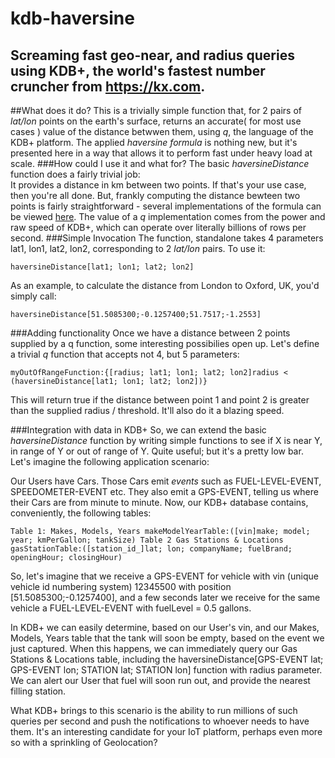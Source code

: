 # kdb-haversine
Screaming fast geo-near, and radius queries using KDB+, the world's fastest number cruncher from https://kx.com.
---  
##What does it do?
This is a trivially simple function that, for 2 pairs of _lat/lon_ points on the earth's surface, returns an accurate( for most use cases ) value of the distance betwwen them, using _q_, the language of the KDB+ platform. The applied _haversine formula_ is nothing new, but it's presented here in a way that allows it to perform fast under heavy load at scale.
###How could I use it and what for?
The basic _haversineDistance_ function does a fairly trivial job:  
It provides a distance in km between two points. If that's your use case, then you're all done. But, frankly computing the distance bewteen two points is fairly straightforward - several implementations of the formula can be viewed [here](http://www.movable-type.co.uk/scripts/latlong.html "Calculate distance, bearing and more between Latitude/Longitude points"). The value of a _q_ implementation comes from the power and raw speed of KDB+, which can operate over literally billions of rows per second.
###Simple Invocation
The function, standalone takes 4 parameters lat1, lon1, lat2, lon2, corresponding to 2 _lat/lon_ pairs. To use it:

`haversineDistance[lat1; lon1; lat2; lon2]`

As an example, to calculate the distance from London to Oxford, UK, you'd simply call:

`haversineDistance[51.5085300;-0.1257400;51.7517;-1.2553]`

###Adding functionality
Once we have a distance between 2 points supplied by a q function, some interesting possibilies open up. Let's define a trivial _q_ function that accepts not 4, but 5 parameters:

`myOutOfRangeFunction:{[radius; lat1; lon1; lat2; lon2]radius < (haversineDistance[lat1; lon1; lat2; lon2])}`

This will return true if the distance between point 1 and point 2 is greater than the supplied radius / threshold. It'll also do it a blazing speed.

###Integration with  data in KDB+
So, we can extend the basic _haversineDistance_ function by writing simple functions to see if X is near Y, in range of Y or out of range of Y. Quite useful; but it's a pretty low bar. Let's imagine the following application scenario:

Our Users have Cars. Those Cars emit _events_ such as FUEL-LEVEL-EVENT, SPEEDOMETER-EVENT etc. They also emit a GPS-EVENT, telling us where their Cars are from minute to minute. 
Now, our KDB+ database contains, conveniently, the following tables:

`Table 1: Makes, Models, Years
	makeModelYearTable:([vin]make; model; year; kmPerGallon; tankSize)
Table 2 Gas Stations & Locations
	gasStationTable:([station_id_]lat; lon; companyName; fuelBrand; openingHour; closingHour)`
	
So, let's imagine that we receive a GPS-EVENT for vehicle with vin (unique vehicle id numbering system) 12345500 with position [51.5085300;-0.1257400], and a few seconds later we receive for the same vehicle a FUEL-LEVEL-EVENT with fuelLevel = 0.5 gallons. 

In KDB+ we can easily determine, based on our User's vin, and our Makes, Models, Years table that the tank will soon be empty, based on the event we just captured. When this happens, we can immediately query our Gas Stations & Locations table, including the haversineDistance[GPS-EVENT lat; GPS-EVENT lon; STATION lat; STATION lon] function with radius parameter. We can alert our User that fuel will soon run out, and provide the nearest filling station. 

What KDB+ brings to this scenario is the ability to run millions of such queries per second and push the notifications to whoever needs to have them. It's an interesting candidate for your IoT platform, perhaps even more so with a sprinkling of Geolocation?
